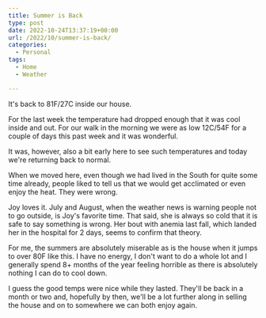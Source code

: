 ```yaml
---
title: Summer is Back
type: post
date: 2022-10-24T13:37:19+00:00
url: /2022/10/summer-is-back/
categories:
  - Personal
tags:
  - Home
  - Weather

---
```

It's back to 81F/27C inside our house.

For the last week the temperature had dropped enough that it was cool inside and out. For our walk in the morning we were as low 12C/54F for a couple of days this past week and it was wonderful.

It was, however, also a bit early here to see such temperatures and today we're returning back to normal.

When we moved here, even though we had lived in the South for quite some time already, people liked to tell us that we would get acclimated or even enjoy the heat. They were wrong.

Joy loves it. July and August, when the weather news is warning people not to go outside, is Joy's favorite time. That said, she is always so cold that it is safe to say something is wrong. Her bout with anemia last fall, which landed her in the hospital for 2 days, seems to confirm that theory.

For me, the summers are absolutely miserable as is the house when it jumps to over 80F like this. I have no energy, I don't want to do a whole lot and I generally spend 8+ months of the year feeling horrible as there is absolutely nothing I can do to cool down.

I guess the good temps were nice while they lasted. They'll be back in a month or two and, hopefully by then, we'll be a lot further along in selling the house and on to somewhere we can both enjoy again.